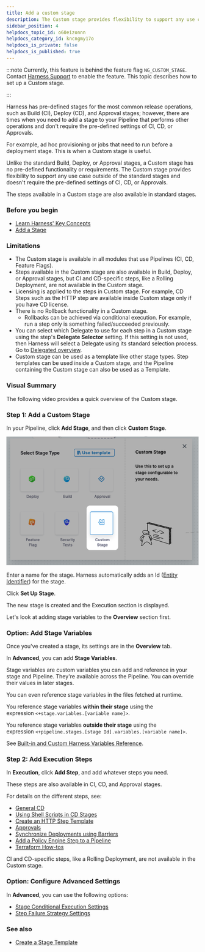 ```yaml
---
title: Add a custom stage
description: The Custom stage provides flexibility to support any use case that doesn't require the pre-defined settings of CI, CD, or Approvals.
sidebar_position: 4
helpdocs_topic_id: o60eizonnn
helpdocs_category_id: kncngmy17o
helpdocs_is_private: false
helpdocs_is_published: true
---
```



:::note
Currently, this feature is behind the feature flag `NG_CUSTOM_STAGE`. Contact [Harness Support](mailto:support@harness.io) to enable the feature. This topic describes how to set up a Custom stage.

:::

Harness has pre-defined stages for the most common release operations, such as Build (CI), Deploy (CD), and Approval stages; however, there are times when you need to add a stage to your Pipeline that performs other operations and don't require the pre-defined settings of CI, CD, or Approvals.

For example, ad hoc provisioning or jobs that need to run before a deployment stage. This is when a Custom stage is useful.

Unlike the standard Build, Deploy, or Approval stages, a Custom stage has no pre-defined functionality or requirements. The Custom stage provides flexibility to support any use case outside of the standard stages and doesn't require the pre-defined settings of CI, CD, or Approvals.

The steps available in a Custom stage are also available in standard stages.

### Before you begin

* [Learn Harness' Key Concepts](../../get-started/key-concepts.md)
* [Add a Stage](add-a-stage.md)

### Limitations

* The Custom stage is available in all modules that use Pipelines (CI, CD, Feature Flags).
* Steps available in the Custom stage are also available in Build, Deploy, or Approval stages, but CI and CD-specific steps, like a Rolling Deployment, are not available in the Custom stage.
* Licensing is applied to the steps in Custom stage. For example, CD Steps such as the HTTP step are available inside Custom stage only if you have CD license.
* There is no Rollback functionality in a Custom stage.
	+ Rollbacks can be achieved via conditional execution. For example, run a step only is something failed/succeeded previously.
* You can select which Delegate to use for each step in a Custom stage using the step's **Delegate Selector** setting. If this setting is not used, then Harness will select a Delegate using its standard selection process. Go to [Delegated overview](/docs/platform/delegates/delegate-concepts/delegate-overview.md).
* Custom stage can be used as a template like other stage types. Step templates can be used inside a Custom stage, and the Pipeline containing the Custom stage can also be used as a Template.

### Visual Summary

The following video provides a quick overview of the Custom stage.

### Step 1: Add a Custom Stage

In your Pipeline, click **Add Stage**, and then click **Custom Stage**.

![](./static/add-a-custom-stage-58.png)

Enter a name for the stage. Harness automatically adds an Id ([Entity Identifier](../references/entity-identifier-reference.md)) for the stage.

Click **Set Up Stage**.

The new stage is created and the Execution section is displayed.

Let's look at adding stage variables to the **Overview** section first.

### Option: Add Stage Variables

Once you've created a stage, its settings are in the **Overview** tab.

In **Advanced**, you can add **Stage Variables**.

Stage variables are custom variables you can add and reference in your stage and Pipeline. They're available across the Pipeline. You can override their values in later stages.

You can even reference stage variables in the files fetched at runtime.

You reference stage variables **within their stage** using the expression `<+stage.variables.[variable name]>`.

You reference stage variables **outside their stage** using the expression `<+pipeline.stages.[stage Id].variables.[variable name]>`.

See [Built-in and Custom Harness Variables Reference](../variables-and-expressions/harness-variables.md).

### Step 2: Add Execution Steps

In **Execution**, click **Add Step**, and add whatever steps you need.

These steps are also available in CI, CD, and Approval stages.

For details on the different steps, see:

* [General CD](/docs/continuous-delivery/x-platform-cd-features/executions/stages-steps-strategies)
* [Using Shell Scripts in CD Stages](/docs/continuous-delivery/x-platform-cd-features/cd-steps/utilities/shell-script-step)
* [Create an HTTP Step Template](../templates/harness-template-library.md)
* [Approvals](/docs/category/approvals)
* [Synchronize Deployments using Barriers](/docs/continuous-delivery/manage-deployments/synchronize-deployments-using-barriers/)
* [Add a Policy Engine Step to a Pipeline](/docs/platform/hovernance/policy-as-code/add-a-governance-policy-step-to-a-pipeline)
* [Terraform How-tos](/docs/category/terraform)

CI and CD-specific steps, like a Rolling Deployment, are not available in the Custom stage.

### Option: Configure Advanced Settings

In **Advanced**, you can use the following options:

* [Stage Conditional Execution Settings](w_pipeline-steps-reference/step-skip-condition-settings.md)
* [Step Failure Strategy Settings](w_pipeline-steps-reference/step-failure-strategy-settings.md)

### See also

* [Create a Stage Template](../templates/add-a-stage-template.md)


